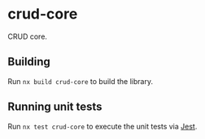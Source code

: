# crud-core

CRUD core.

## Building

Run `nx build crud-core` to build the library.

## Running unit tests

Run `nx test crud-core` to execute the unit tests via [Jest](https://jestjs.io).
